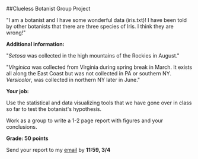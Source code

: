 ##Clueless Botanist Group Project

"I am a botanist and I have some wonderful data (iris.txt)! I have been told by other botanists that there are three species of Iris. I think they are wrong!"


**Additional information:** 

"*Setosa* was collected in the high mountains of the Rockies in August."

"*Virginica* was collected from Virginia during spring break in March. It exists all along the East Coast but was not collected in PA or southern NY. *Versicolor*, was collected in northern NY later in June."

**Your job:**

Use the statistical and data visualizing tools that we have gone over in class so far to test the botanist's hypothesis.

Work as a group to write a 1-2 page report with figures and your conclusions.

**Grade: 50 points**

Send your report to my [email](mailto:mlundqu1@binghamton.edu) by **11:59, 3/4**
